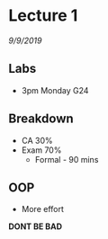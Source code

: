 # Lecture 1
*9/9/2019*

## Labs
- 3pm Monday G24 

## Breakdown
- CA 30%
- Exam 70%
    - Formal - 90 mins

## OOP
- More effort

**DONT BE BAD**
